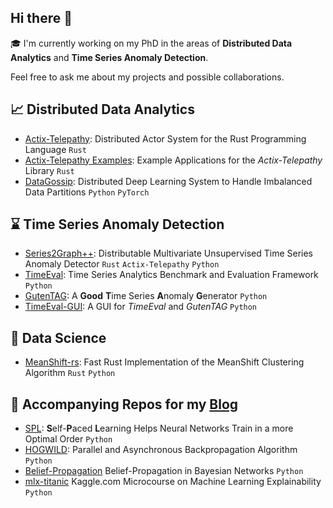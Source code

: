 ## Hi there 👋

:mortar_board: I'm currently working on my PhD in the areas of **Distributed Data Analytics** and **Time Series Anomaly Detection**. 

Feel free to ask me about my projects and possible collaborations.

## :chart_with_upwards_trend: Distributed Data Analytics

- [Actix-Telepathy](https://github.com/wenig/actix-telepathy): Distributed Actor System for the Rust Programming Language `Rust`
- [Actix-Telepathy Examples](https://github.com/wenig/telepathy-examples): Example Applications for the _Actix-Telepathy_ Library `Rust`
- [DataGossip](https://github.com/HPI-Information-Systems/DataGossip): Distributed Deep Learning System to Handle Imbalanced Data Partitions `Python` `PyTorch`

## :hourglass: Time Series Anomaly Detection

- [Series2Graph++](https://github.com/HPI-Information-Systems/S2Gpp): Distributable Multivariate Unsupervised Time Series Anomaly Detector `Rust` `Actix-Telepathy` `Python`
- [TimeEval](https://github.com/HPI-Information-Systems/TimeEval): Time Series Analytics Benchmark and Evaluation Framework `Python`
- [GutenTAG](https://github.com/HPI-Information-Systems/gutentag): A **Good** **T**ime Series **A**nomaly **G**enerator `Python`
- [TimeEval-GUI](https://github.com/HPI-Information-Systems/TimeEval-GUI): A GUI for _TimeEval_ and _GutenTAG_ `Python`

## :microscope: Data Science

- [MeanShift-rs](https://github.com/wenig/meanshift-rs): Fast Rust Implementation of the MeanShift Clustering Algorithm `Rust` `Python`

## :newspaper: Accompanying Repos for my [Blog](https://medium.com/@pw33392)

- [SPL](https://github.com/wenig/spl): **S**elf-**P**aced **L**earning Helps Neural Networks Train in a more Optimal Order `Python`
- [HOGWILD](https://github.com/wenig/hogwild): Parallel and Asynchronous Backpropagation Algorithm `Python`
- [Belief-Propagation](https://github.com/wenig/belief_propagation) Belief-Propagation in Bayesian Networks `Python`
- [mlx-titanic](https://github.com/wenig/mlx-titanic) Kaggle.com Microcourse on Machine Learning Explainability `Python`
